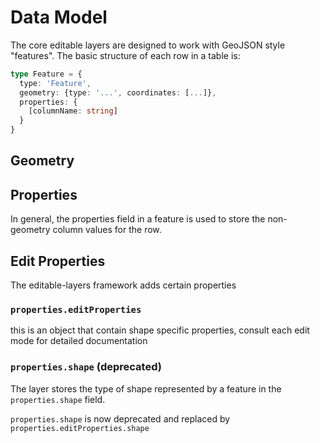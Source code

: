 # Data Model

The core editable layers are designed to work with GeoJSON style "features". The basic structure of each row in a table is:

```ts
type Feature = {
  type: 'Feature',
  geometry: {type: '...', coordinates: [...]},
  properties: {
    [columnName: string]
  }
}
```
## Geometry

## Properties

In general, the properties field in a feature is used to store the non-geometry column values for the row.


## Edit Properties

The editable-layers framework adds certain properties

### `properties.editProperties`

this is an object that contain shape specific properties, consult each edit mode for detailed documentation

### `properties.shape` (deprecated)

The layer stores the type of shape represented by a feature in the `properties.shape` field.

`properties.shape` is now deprecated and replaced by `properties.editProperties.shape`
